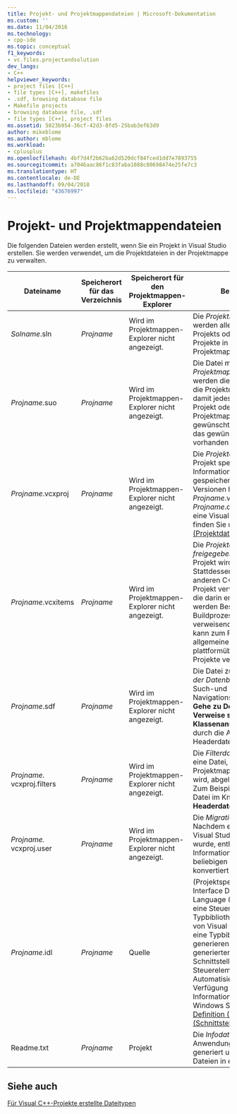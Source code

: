 ```yaml
---
title: Projekt- und Projektmappendateien | Microsoft-Dokumentation
ms.custom: ''
ms.date: 11/04/2016
ms.technology:
- cpp-ide
ms.topic: conceptual
f1_keywords:
- vc.files.projectandsolution
dev_langs:
- C++
helpviewer_keywords:
- project files [C++]
- file types [C++], makefiles
- .sdf, browsing database file
- Makefile projects
- browsing database file, .sdf
- file types [C++], project files
ms.assetid: 5823b954-36cf-42d3-8fd5-25bab3ef63d9
author: mikeblome
ms.author: mblome
ms.workload:
- cplusplus
ms.openlocfilehash: 4bf7d4f2b62ba62d520dcf84fced1dd7e7893755
ms.sourcegitcommit: a7046aac86f1c83faba1088c80698474e25fe7c3
ms.translationtype: HT
ms.contentlocale: de-DE
ms.lasthandoff: 09/04/2018
ms.locfileid: "43676997"
---
```

# <a name="project-and-solution-files"></a>Projekt- und Projektmappendateien
Die folgenden Dateien werden erstellt, wenn Sie ein Projekt in Visual Studio erstellen. Sie werden verwendet, um die Projektdateien in der Projektmappe zu verwalten.  
  
|Dateiname|Speicherort für das Verzeichnis|Speicherort für den Projektmappen-Explorer|Beschreibung |  
|--------------|------------------------|--------------------------------|-----------------|  
|*Solname*.sln|*Projname*|Wird im Projektmappen-Explorer nicht angezeigt.|Die *Projektmappendatei*. Es werden alle Elemente eines Projekts oder mehrerer Projekte in einer einzigen Projektmappe organisiert.|  
|*Projname*.suo|*Projname*|Wird im Projektmappen-Explorer nicht angezeigt.|Die Datei mit den *Projektmappenoptionen*. Darin werden die Anpassungen für die Projektmappe gespeichert, damit jedes Mal, wenn Sie ein Projekt oder eine Datei in der Projektmappe öffnen, die gewünschte Darstellung und das gewünschte Verhalten vorhanden ist.|  
|*Projname*.vcxproj|*Projname*|Wird im Projektmappen-Explorer nicht angezeigt.|Die *Projektdatei*. Die für das Projekt spezifischen Informationen werden darin gespeichert. (In früheren Versionen hieß diese Datei *Projname*.vcproj oder *Projname*.dsp.) Ein Beispiel für eine Visual C++-Projektdatei finden Sie unter [Project Files (Projektdateien)](../ide/project-files.md).|  
|*Projname*.vcxitems|*Projname*|Wird im Projektmappen-Explorer nicht angezeigt.|Die *Projektdatei mit freigegebenen Elementen*. Das Projekt wird nicht erstellt.  Stattdessen kann von einem anderen C++-Projekt auf das Projekt verwiesen werden, und die darin enthaltenen Dateien werden Bestandteil des Buildprozesses des verweisenden Projekts. Dies kann zum Freigeben von allgemeinem Code für plattformübergreifende C++-Projekte verwendet werden.|
|*Projname*.sdf|*Projname*|Wird im Projektmappen-Explorer nicht angezeigt.|Die Datei zum *Durchsuchen der Datenbank*. Sie unterstützt Such-und Navigationsfeatures, wie z.B. **Gehe zu Definition**, **Alle Verweise suchen** und **Klassenansicht**. Sie wird durch die Analyse der Headerdateien generiert.|  
|*Projname.* vcxproj.filters|*Projname*|Wird im Projektmappen-Explorer nicht angezeigt.|Die *Filterdatei*. Sie gibt an, wo eine Datei, die der Projektmappe hinzugefügt wird, abgelegt werden soll. Zum Beispiel wird eine H-Datei im Knoten **Headerdateien** abgelegt.|  
|*Projname.* vcxproj.user|*Projname*|Wird im Projektmappen-Explorer nicht angezeigt.|Die *Migrationsbenutzerdatei*. Nachdem ein Projekt von Visual Studio 2008 migriert wurde, enthält diese Datei Informationen, die aus einer beliebigen .vsprops-Datei konvertiert wurden.|  
|*Projname*.idl|*Projname*|Quelle|(Projektspezifisch) Enthält den Interface Description Language (IDL)-Quellcode für eine Steuerelement-Typbibliothek. Diese Datei wird von Visual C++ verwendet, um eine Typbibliothek zu generieren. Mithilfe der generierten Bibliothek wird die Schnittstelle des Steuerelements anderen Automatisierungsclients zur Verfügung gestellt. Weitere Informationen finden Sie im Windows SDK unter [Interface Definition (IDL) File (Schnittstellendefinitionsdatei)](/windows/desktop/Rpc/the-interface-definition-language-idl-file).|  
|Readme.txt|*Projname*|Projekt|Die *Infodatei*. Sie wird vom Anwendungs-Assistenten generiert und beschreibt die Dateien in einem Projekt.|  
  
## <a name="see-also"></a>Siehe auch  
 [Für Visual C++-Projekte erstellte Dateitypen](../ide/file-types-created-for-visual-cpp-projects.md)